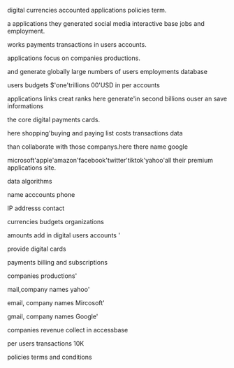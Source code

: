 
digital currencies accounted applications policies term.

a applications they generated social media interactive base jobs and employment.

works payments transactions in users accounts.

applications focus on companies productions.

and generate globally large numbers of users employments database

users budgets $'one'trillions 00'USD in per accounts

applications links creat ranks here generate'in second billions ouser an save informations 

the core digital payments cards.

here shopping'buying and paying list costs transactions data

than collaborate with those companys.here there name google 

microsoft'apple'amazon'facebook'twitter'tiktok'yahoo'all their premium applications site.

data algorithms 

 
name acccounts phone 

IP addresss contact

currencies budgets organizations 
 
amounts add in digital users accounts '

provide digital cards 

payments billing and subscriptions 

companies productions'

mail,company names yahoo'

email, company names Mircosoft'

gmail, company names Google'

companies revenue collect in accessbase

per users transactions 10K  
 
policies terms and conditions 

